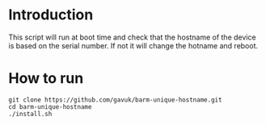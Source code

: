 # Introduction
This script will run at boot time and check that the hostname of the device is based on the serial number. If not it will change the hotname and reboot.

# How to run
```
git clone https://github.com/gavuk/barm-unique-hostname.git
cd barm-unique-hostname
./install.sh
```
